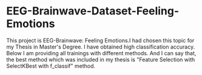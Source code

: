 # EEG-Brainwave-Dataset-Feeling-Emotions

This project is EEG-Brainwave: Feeling Emotions.I had chosen this topic for my Thesis in Master's Degree. I have obtained high classification accuracy.
Below I am providing all trainings with different methods. And I can say that, the best method which was included in my thesis is "Feature Selection with SelectKBest with f_classif" method. 
